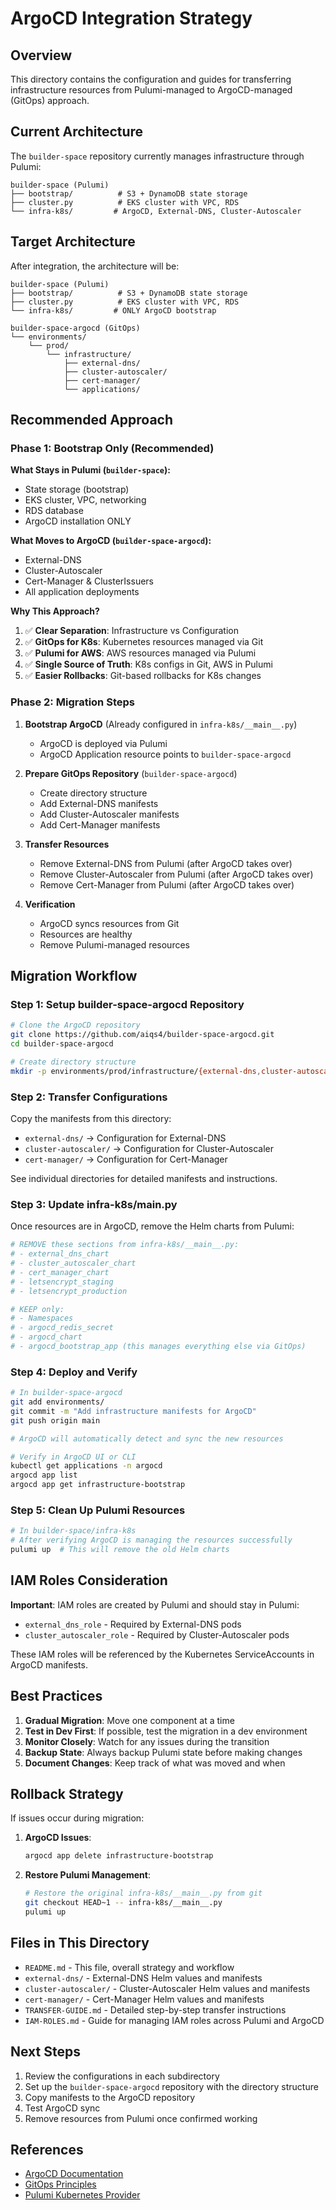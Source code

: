 # ArgoCD Integration Strategy

## Overview

This directory contains the configuration and guides for transferring infrastructure resources from Pulumi-managed to ArgoCD-managed (GitOps) approach.

## Current Architecture

The `builder-space` repository currently manages infrastructure through Pulumi:

```
builder-space (Pulumi)
├── bootstrap/          # S3 + DynamoDB state storage
├── cluster.py          # EKS cluster with VPC, RDS
└── infra-k8s/         # ArgoCD, External-DNS, Cluster-Autoscaler
```

## Target Architecture

After integration, the architecture will be:

```
builder-space (Pulumi)
├── bootstrap/          # S3 + DynamoDB state storage
├── cluster.py          # EKS cluster with VPC, RDS
└── infra-k8s/         # ONLY ArgoCD bootstrap

builder-space-argocd (GitOps)
└── environments/
    └── prod/
        └── infrastructure/
            ├── external-dns/
            ├── cluster-autoscaler/
            ├── cert-manager/
            └── applications/
```

## Recommended Approach

### Phase 1: Bootstrap Only (Recommended)

**What Stays in Pulumi (`builder-space`):**
- State storage (bootstrap)
- EKS cluster, VPC, networking
- RDS database
- ArgoCD installation ONLY

**What Moves to ArgoCD (`builder-space-argocd`):**
- External-DNS
- Cluster-Autoscaler
- Cert-Manager & ClusterIssuers
- All application deployments

**Why This Approach?**
1. ✅ **Clear Separation**: Infrastructure vs Configuration
2. ✅ **GitOps for K8s**: Kubernetes resources managed via Git
3. ✅ **Pulumi for AWS**: AWS resources managed via Pulumi
4. ✅ **Single Source of Truth**: K8s configs in Git, AWS in Pulumi
5. ✅ **Easier Rollbacks**: Git-based rollbacks for K8s changes

### Phase 2: Migration Steps

1. **Bootstrap ArgoCD** (Already configured in `infra-k8s/__main__.py`)
   - ArgoCD is deployed via Pulumi
   - ArgoCD Application resource points to `builder-space-argocd`
   
2. **Prepare GitOps Repository** (`builder-space-argocd`)
   - Create directory structure
   - Add External-DNS manifests
   - Add Cluster-Autoscaler manifests
   - Add Cert-Manager manifests

3. **Transfer Resources**
   - Remove External-DNS from Pulumi (after ArgoCD takes over)
   - Remove Cluster-Autoscaler from Pulumi (after ArgoCD takes over)
   - Remove Cert-Manager from Pulumi (after ArgoCD takes over)

4. **Verification**
   - ArgoCD syncs resources from Git
   - Resources are healthy
   - Remove Pulumi-managed resources

## Migration Workflow

### Step 1: Setup builder-space-argocd Repository

```bash
# Clone the ArgoCD repository
git clone https://github.com/aiqs4/builder-space-argocd.git
cd builder-space-argocd

# Create directory structure
mkdir -p environments/prod/infrastructure/{external-dns,cluster-autoscaler,cert-manager}
```

### Step 2: Transfer Configurations

Copy the manifests from this directory:
- `external-dns/` → Configuration for External-DNS
- `cluster-autoscaler/` → Configuration for Cluster-Autoscaler
- `cert-manager/` → Configuration for Cert-Manager

See individual directories for detailed manifests and instructions.

### Step 3: Update infra-k8s/__main__.py

Once resources are in ArgoCD, remove the Helm charts from Pulumi:

```python
# REMOVE these sections from infra-k8s/__main__.py:
# - external_dns_chart
# - cluster_autoscaler_chart
# - cert_manager_chart
# - letsencrypt_staging
# - letsencrypt_production

# KEEP only:
# - Namespaces
# - argocd_redis_secret
# - argocd_chart
# - argocd_bootstrap_app (this manages everything else via GitOps)
```

### Step 4: Deploy and Verify

```bash
# In builder-space-argocd
git add environments/
git commit -m "Add infrastructure manifests for ArgoCD"
git push origin main

# ArgoCD will automatically detect and sync the new resources

# Verify in ArgoCD UI or CLI
kubectl get applications -n argocd
argocd app list
argocd app get infrastructure-bootstrap
```

### Step 5: Clean Up Pulumi Resources

```bash
# In builder-space/infra-k8s
# After verifying ArgoCD is managing the resources successfully
pulumi up  # This will remove the old Helm charts
```

## IAM Roles Consideration

**Important**: IAM roles are created by Pulumi and should stay in Pulumi:
- `external_dns_role` - Required by External-DNS pods
- `cluster_autoscaler_role` - Required by Cluster-Autoscaler pods

These IAM roles will be referenced by the Kubernetes ServiceAccounts in ArgoCD manifests.

## Best Practices

1. **Gradual Migration**: Move one component at a time
2. **Test in Dev First**: If possible, test the migration in a dev environment
3. **Monitor Closely**: Watch for any issues during the transition
4. **Backup State**: Always backup Pulumi state before making changes
5. **Document Changes**: Keep track of what was moved and when

## Rollback Strategy

If issues occur during migration:

1. **ArgoCD Issues**: 
   ```bash
   argocd app delete infrastructure-bootstrap
   ```
   
2. **Restore Pulumi Management**:
   ```bash
   # Restore the original infra-k8s/__main__.py from git
   git checkout HEAD~1 -- infra-k8s/__main__.py
   pulumi up
   ```

## Files in This Directory

- `README.md` - This file, overall strategy and workflow
- `external-dns/` - External-DNS Helm values and manifests
- `cluster-autoscaler/` - Cluster-Autoscaler Helm values and manifests
- `cert-manager/` - Cert-Manager Helm values and manifests
- `TRANSFER-GUIDE.md` - Detailed step-by-step transfer instructions
- `IAM-ROLES.md` - Guide for managing IAM roles across Pulumi and ArgoCD

## Next Steps

1. Review the configurations in each subdirectory
2. Set up the `builder-space-argocd` repository with the directory structure
3. Copy manifests to the ArgoCD repository
4. Test ArgoCD sync
5. Remove resources from Pulumi once confirmed working

## References

- [ArgoCD Documentation](https://argo-cd.readthedocs.io/)
- [GitOps Principles](https://www.gitops.tech/)
- [Pulumi Kubernetes Provider](https://www.pulumi.com/docs/clouds/kubernetes/)
